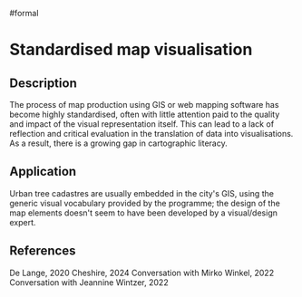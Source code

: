 #formal

# Standardised map visualisation

## Description

The process of map production using GIS or web mapping software has become highly standardised, often with little attention paid to the quality and impact of the visual representation itself. This can lead to a lack of reflection and critical evaluation in the translation of data into visualisations. As a result, there is a growing gap in cartographic literacy.

## Application

Urban tree cadastres are usually embedded in the city's GIS, using the generic visual vocabulary provided by the programme; the design of the map elements doesn't seem to have been developed by a visual/design expert.

## References

De Lange, 2020
Cheshire, 2024
Conversation with Mirko Winkel, 2022
Conversation with Jeannine Wintzer, 2022

